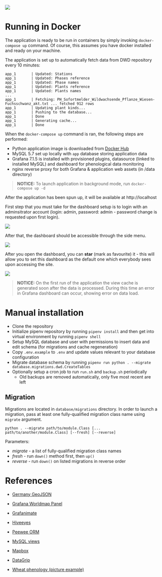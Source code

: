 ![](https://github.com/lexuzieel/dwd-phenology-stream/raw/master/data/demo.gif)

# Running in Docker

The application is ready to be run in containers by simply invoking `docker-compose up` command.
Of course, this assumes you have docker installed and ready on your machine.

The application is set up to automatically fetch data from DWD repository every 10 minutes:

```
app_1       | Updated: Stations
app_1       | Updated: Phases reference
app_1       | Updated: Phase names
app_1       | Updated: Plants reference
app_1       | Updated: Plants names
...
app_1       | Fetching: PH_Sofortmelder_Wildwachsende_Pflanze_Wiesen-Fuchsschwanz_akt.txt ... fetched 912 rows
app_1       | Updating plant kinds...
app_1       | Pushing to the database...
app_1       | Done
app_1       | Generating cache...
app_1       | Done
```

When the `docker-compose up` command is ran, the following steps are performed:
- Python application image is downloaded from [Docker Hub](https://hub.docker.com/repository/docker/lexuzieel/dwd-phenology-stream-app)
- MySQL 5.7 set up locally with `app` database storing application data
- Grafana 7.1.5 is installed with provisioned plugins, datasource (linked to installed MySQL) and dashboard for phenological data monitoring
- nginx reverse proxy for both Grafana & application web assets (in /data directory)

> **NOTICE:** To launch application in background mode, run `docker-compose up -d`

After the application has been spun up, it will be available at http://localhost

First step that you must take for the dashboard setup is to login with an adminsitrator account (login: admin, password: admin - password change is requested upon first login).

![](https://i.imgur.com/XeywxhK.png)

After that, the dashboard should be accessible through the side menu.

![](https://i.imgur.com/2zZCIEO.png)

After you open the dashboard, you can **star** (mark as favourite) it - this will allow you to set this dashboard as the default one which everybody sees upon accessing the site.

![](https://i.imgur.com/eXAv5lk.png)

> **NOTICE:** On the first run of the application the view cache is generated soon after the data is processed. During this time an error in Grafana dashboard can occur, showing error on data load.

# Manual installation

- Clone the repository
- Initialize pipenv repository by running `pipenv install` and then get into virtual environment by running `pipenv shell`
- Setup MySQL database and user with permissions to insert data and edit schema (for migrations and cache regeneration)
- Copy `.env.example` to `.env` and update values relevant to your database configuration
- Migrate database schema by running `pipenv run python . --migrate database.migrations.dwd.CreateTables`
- Optionally setup a cron job to run `run.sh` and `backup.sh` periodically
  - Old backups are removed automatically, only five most recent are left

## Migration

Migrations are located in `database/migrations` directory. In order to launch a migration, pass at least one fully-qualified migration class name using `migrate` argument.

```
python . --migrate path/to/module.Class [... path/to/another/module.Class] [--fresh] [--reverse]
```

Parameters:

- *migrate* - a list of fully-qualified migration class names
- *fresh* - run `down()` method first, then `up()`
- *reverse* - run `down()` on listed migrations in reverse order

# References

- [Germany GeoJSON](https://github.com/isellsoap/deutschlandGeoJSON/blob/master/2_bundeslaender/4_niedrig.geo.json)
- [Grafana Worldmap Panel](https://github.com/grafana/worldmap-panel)
- [Grafanimate](https://github.com/panodata/grafanimate)
- [Hiveeyes](https://community.hiveeyes.org/t/developing-grafana-worldmap-ng/1824)
- [Peewee ORM](http://docs.peewee-orm.com/en/latest/peewee/quickstart.html)
- [MySQL views](https://dev.mysql.com/doc/refman/8.0/en/create-view.html)
- [Mapbox](https://www.mapbox.com/)
- [DataGrip](https://www.jetbrains.com/datagrip/)

- [Wheat phenology (picture example)](https://www.nature.com/articles/s41437-020-0320-1)
